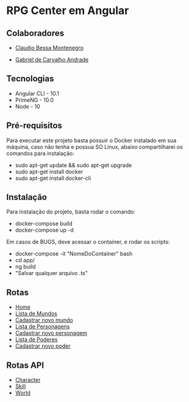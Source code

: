 # RPG Center em Angular

## Colaboradores

- [Claudio Bessa Montenegro](https://github.com/claudiobmontenegro)

- [Gabriel de Carvalho Andrade](https://github.com/gabrielcandrade)

## Tecnologias

- Angular CLI - 10.1
- PrimeNG - 10.0
- Node - 10 

## Pré-requisitos

Para executar este projeto basta possuir o Docker instalado em sua máquina, caso não tenha e possua SO Linux, abaixo compartilharei os comandos para instalação:

- sudo apt-get update && sudo apt-get upgrade
- sudo apt-get install docker
- sudo apt-get install docker-cli

## Instalação

Para instalação do projeto, basta rodar o comando:

- docker-compose build
- docker-compose up -d

Em casos de BUGS, deve acessar o container, e rodar os scripts:

- docker-compose -it "NomeDoContainer" bash
- cd app/
- ng build
- "Salvar qualquer arquivo .ts"

## Rotas

- [Home](http://localhost:4200/home)
- [Lista de Mundos](http://localhost:4200/world-list)
- [Cadastrar novo mundo](http://localhost:4200/world-new)
- [Lista de Personagens](http://localhost:4200/character-list)
- [Cadastrar novo personagem](http://localhost:4200/character-new)
- [Lista de Poderes](http://localhost:4200/skills-list)
- [Cadastrar novo poder](http://localhost:4200/skills-new)

## Rotas API

- [Character](http://localhost:8005/api/character/)
- [Skill](http://localhost:8005/api/skill/)
- [World](http://localhost:8005/api/world/)